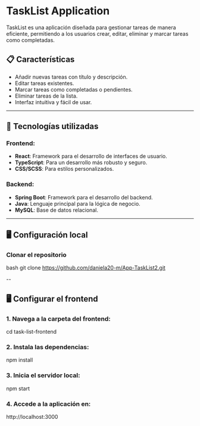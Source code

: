 # TaskList Application

TaskList es una aplicación diseñada para gestionar tareas de manera eficiente, permitiendo a los usuarios crear, editar, eliminar y marcar tareas como completadas.

## 📋 Características
- Añadir nuevas tareas con título y descripción.
- Editar tareas existentes.
- Marcar tareas como completadas o pendientes.
- Eliminar tareas de la lista.
- Interfaz intuitiva y fácil de usar.

---

## 🚀 Tecnologías utilizadas

### Frontend:
- **React**: Framework para el desarrollo de interfaces de usuario.
- **TypeScript**: Para un desarrollo más robusto y seguro.
- **CSS/SCSS**: Para estilos personalizados.

### Backend:
- **Spring Boot**: Framework para el desarrollo del backend.
- **Java**: Lenguaje principal para la lógica de negocio.
- **MySQL**: Base de datos relacional.

---

## 🖥️ Configuración local

### Clonar el repositorio
bash
git clone https://github.com/daniela20-m/App-TaskList2.git

--
## 🖥️ Configurar el frontend

### 1. Navega a la carpeta del frontend:

cd task-list-frontend

### 2. Instala las dependencias:

npm install

### 3. Inicia el servidor local:

npm start

### 4. Accede a la aplicación en:

http://localhost:3000
